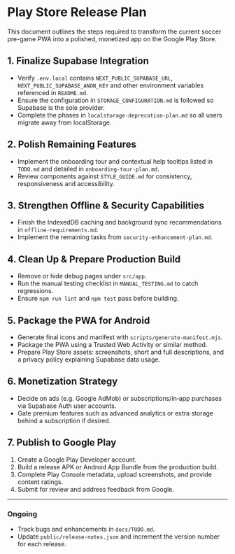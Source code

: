 # Play Store Release Plan

This document outlines the steps required to transform the current soccer pre-game PWA into a polished, monetized app on the Google Play Store.

## 1. Finalize Supabase Integration
- Verify `.env.local` contains `NEXT_PUBLIC_SUPABASE_URL`, `NEXT_PUBLIC_SUPABASE_ANON_KEY` and other environment variables referenced in `README.md`.
- Ensure the configuration in `STORAGE_CONFIGURATION.md` is followed so Supabase is the sole provider.
- Complete the phases in `localstorage-deprecation-plan.md` so all users migrate away from localStorage.

## 2. Polish Remaining Features
- Implement the onboarding tour and contextual help tooltips listed in `TODO.md` and detailed in `onboarding-tour-plan.md`.
- Review components against `STYLE_GUIDE.md` for consistency, responsiveness and accessibility.

## 3. Strengthen Offline & Security Capabilities
- Finish the IndexedDB caching and background sync recommendations in `offline-requirements.md`.
- Implement the remaining tasks from `security-enhancement-plan.md`.

## 4. Clean Up & Prepare Production Build
- Remove or hide debug pages under `src/app`.
- Run the manual testing checklist in `MANUAL_TESTING.md` to catch regressions.
- Ensure `npm run lint` and `npm test` pass before building.

## 5. Package the PWA for Android
- Generate final icons and manifest with `scripts/generate-manifest.mjs`.
- Package the PWA using a Trusted Web Activity or similar method.
- Prepare Play Store assets: screenshots, short and full descriptions, and a privacy policy explaining Supabase data usage.

## 6. Monetization Strategy
- Decide on ads (e.g. Google AdMob) or subscriptions/in‑app purchases via Supabase Auth user accounts.
- Gate premium features such as advanced analytics or extra storage behind a subscription if desired.

## 7. Publish to Google Play
1. Create a Google Play Developer account.
2. Build a release APK or Android App Bundle from the production build.
3. Complete Play Console metadata, upload screenshots, and provide content ratings.
4. Submit for review and address feedback from Google.

---

### Ongoing
- Track bugs and enhancements in `docs/TODO.md`.
- Update `public/release-notes.json` and increment the version number for each release.
